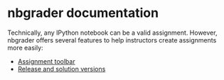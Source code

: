 # nbgrader documentation

Technically, any IPython notebook can be a valid assignment. However,
nbgrader offers several features to help instructors create
assignments more easily:

* [Assignment toolbar](assignment-toolbar.md)
* [Release and solution versions](release-and-solution-versions.md)
